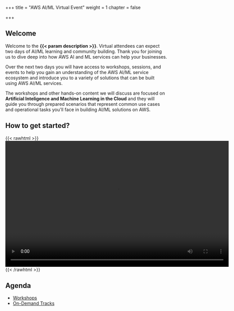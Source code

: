 +++
title = "AWS AI/ML Virtual Event"
weight = 1
chapter = false

+++

## Welcome

Welcome to the **{{< param description >}}**. Virtual attendees can expect two days of AI/ML learning and community building. Thank you for joining us to dive deep into how AWS AI and ML services can help your businesses. 

Over the next two days you will have access to workshops, sessions, and events to help you gain an understanding of the AWS AI/ML service ecosystem and introduce you to a variety of solutions that can be built using AWS AI/ML services.

The workshops and other hands-on content we will discuss are focused on **Artificial Inteligence and Machine Learning in the Cloud** and they will guide you through prepared scenarios that represent common use cases and operational tasks you'll face in building AI/ML solutions on AWS. 

## How to get started?

{{< rawhtml >}}
<video width="696" height="392" controls>
  <source src="https://d1tqhetmq9f85b.cloudfront.net/downloads/intro.mp4" type="video/mp4">
  Your browser doesn't support video.
</video>
{{< /rawhtml >}}

## Agenda
 
  - [Workshops](/agenda/#workshops) 
  - [On-Demand Tracks](/agenda/#on-demand-tracks)

